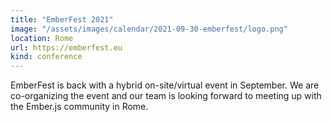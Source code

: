 ```yaml
---
title: "EmberFest 2021"
image: "/assets/images/calendar/2021-09-30-emberfest/logo.png"
location: Rome
url: https://emberfest.eu
kind: conference
---
```


EmberFest is back with a hybrid on-site/virtual event in September. We are
co-organizing the event and our team is looking forward to meeting up with the
Ember.js community in Rome.
